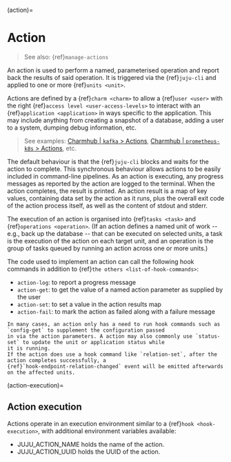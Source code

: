 (action)=
# Action

> See also: {ref}`manage-actions`

An action is used to perform a named, parameterised operation and report back the results of said operation.
It is triggered via the {ref}`juju-cli` and applied to one or more {ref}`units <unit>`.

Actions are defined by a  {ref}`charm <charm>` to allow a {ref}`user <user>` with the right {ref}`access level <user-access-levels>` to interact with an {ref}`application <application>` in ways specific to the application.
This may include anything from creating a snapshot of a database, adding a user to a system, dumping debug information, etc.

> See examples: [Charmhub | `kafka` > Actions](https://charmhub.io/kafka/actions), [Charmhub | `prometheus-k8s` > Actions](https://charmhub.io/prometheus-k8s/actions), etc.

The default behaviour is that the {ref}`juju-cli` blocks and waits for the action to complete. This synchronous behaviour allows actions to be easily included in command-line pipelines.
As an action is executing, any progress messages as reported by the action are logged to the terminal. When the action completes, the result is printed.
An action result is a map of key values, containing data set by the action as it runs, plus the overall exit code
of the action process itself, as well as the content of stdout and stderr.

The execution of an action is organised into {ref}`tasks <task>` and {ref}`operations <operation>`.
(If an action defines a named unit of work -- e.g., back up the database -- that can be executed on selected units, a task is the execution of the action on each target unit, and an operation is the group of tasks queued by running an action across one or more units.)

The code used to implement an action can call the following hook commands in addition to {ref}`the others <list-of-hook-commands>`:
* `action-log`: to report a progress message
* `action-get`: to get the value of a named action parameter as supplied by the user
* `action-set`: to set a value in the action results map
* `action-fail`: to mark the action as failed along with a failure message

```{tip}
In many cases, an action only has a need to run hook commands such as `config-get` to supplement the configuration passed
in via the action parameters. A action may also commonly use `status-set` to update the unit or application status while
it is running.
If the action does use a hook command like `relation-set`, after the action completes successfully, a
{ref}`hook-endpoint-relation-changed` event will be emitted afterwards on the affected units.
```

<!-- This information should be in Ops docs. It doesn't belong here.
```{note}
When implementing an action using [Ops](https://ops.readthedocs.io/en/latest/), any hyphens in action names are replaced with underscores
in the corresponding event names.
For example, an action named `snapshot-database` would result in an event named `snapshot_database_action`
being triggered when the action is invoked.
```
-->

(action-execution)=
## Action execution

Actions operate in an execution environment similar to a {ref}`hook <hook-execution>`, with additional environment variables available:

* JUJU_ACTION_NAME holds the name of the action.
* JUJU_ACTION_UUID holds the UUID of the action.
